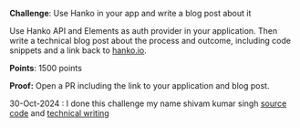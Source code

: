 **Challenge**: Use Hanko in your app and write a blog post about it

Use Hanko API and Elements as auth provider in your application. Then write a technical blog post about the process and outcome, including code snippets and a link back to [hanko.io](https://hanko.io).

**Points**: 1500 points

**Proof:** Open a PR including the link to your application and blog post.

30-Oct-2024 : I done this challenge my name shivam kumar singh [source code](https://github.com/shivamkumarsingh28/hanko_auth_nextjs_project/tree/main) and [technical writing](https://dev.to/shivam_kumar_singh/seamless-authentication-in-nextjs-with-hanko-implementing-passwordless-login-passkeys-and-multi-factor-authentication-5272)
